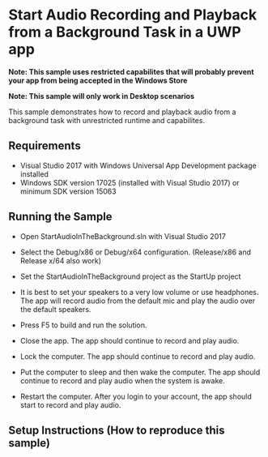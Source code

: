 # Start Audio Recording and Playback from a Background Task in a UWP app

**Note: This sample uses restricted capabilites that will probably prevent your app from being accepted in the Windows Store**

**Note: This sample will only work in Desktop scenarios**

This sample demonstrates how to record and playback audio from a background task with unrestricted runtime and capabilites.



## Requirements

* Visual Studio 2017 with Windows Universal App Development package installed
* Windows SDK version 17025 (installed with Visual Studio 2017) or minimum SDK version 15063

## Running the Sample

* Open StartAudioInTheBackground.sln with Visual Studio 2017

* Select the Debug/x86 or Debug/x64 configuration. (Release/x86 and Release x/64 also work)

* Set the StartAudioInTheBackground project as the StartUp project

* It is best to set your speakers to a very low volume or use headphones. The app will record audio from the default mic and play the audio over the default speakers.

* Press F5 to build and run the solution. 

* Close the app. The app should continue to record and play audio.

* Lock the computer. The app should continue to record and play audio.

* Put the computer to sleep and then wake the computer. The app should continue to record and play audio when the system is awake.

* Restart the computer. After you login to your account, the app should start to record and play audio.




##  Setup Instructions (How to reproduce this sample)

